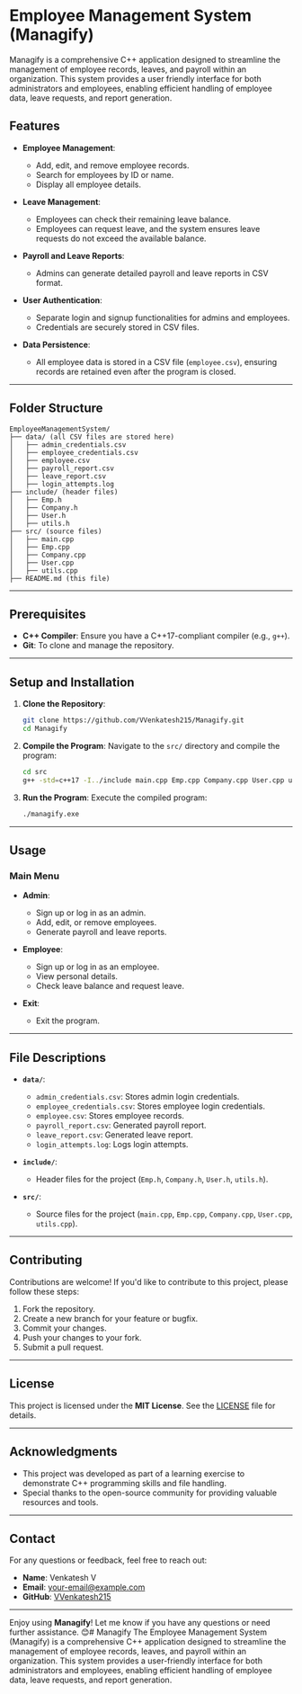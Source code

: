 # Employee Management System (Managify)

Managify is a comprehensive C++ application designed to streamline the management of employee records, leaves, and payroll within an organization. This system provides a user friendly interface for both administrators and employees, enabling efficient handling of employee data, leave requests, and report generation.

## Features

- **Employee Management**:
  - Add, edit, and remove employee records.
  - Search for employees by ID or name.
  - Display all employee details.

- **Leave Management**:
  - Employees can check their remaining leave balance.
  - Employees can request leave, and the system ensures leave requests do not exceed the available balance.

- **Payroll and Leave Reports**:
  - Admins can generate detailed payroll and leave reports in CSV format.

- **User Authentication**:
  - Separate login and signup functionalities for admins and employees.
  - Credentials are securely stored in CSV files.

- **Data Persistence**:
  - All employee data is stored in a CSV file (`employee.csv`), ensuring records are retained even after the program is closed.

---

## Folder Structure

```
EmployeeManagementSystem/
├── data/ (all CSV files are stored here)
│   ├── admin_credentials.csv
│   ├── employee_credentials.csv
│   ├── employee.csv
│   ├── payroll_report.csv
│   ├── leave_report.csv
│   ├── login_attempts.log
├── include/ (header files)
│   ├── Emp.h
│   ├── Company.h
│   ├── User.h
│   ├── utils.h
├── src/ (source files)
│   ├── main.cpp
│   ├── Emp.cpp
│   ├── Company.cpp
│   ├── User.cpp
│   ├── utils.cpp
├── README.md (this file)
```

---

## Prerequisites

- **C++ Compiler**: Ensure you have a C++17-compliant compiler (e.g., `g++`).
- **Git**: To clone and manage the repository.

---

## Setup and Installation

1. **Clone the Repository**:
   ```bash
   git clone https://github.com/VVenkatesh215/Managify.git
   cd Managify
   ```

2. **Compile the Program**:
   Navigate to the `src/` directory and compile the program:
   ```bash
   cd src
   g++ -std=c++17 -I../include main.cpp Emp.cpp Company.cpp User.cpp utils.cpp -o managify.exe
   ```

3. **Run the Program**:
   Execute the compiled program:
   ```bash
   ./managify.exe
   ```

---

## Usage

### Main Menu
- **Admin**:
  - Sign up or log in as an admin.
  - Add, edit, or remove employees.
  - Generate payroll and leave reports.

- **Employee**:
  - Sign up or log in as an employee.
  - View personal details.
  - Check leave balance and request leave.

- **Exit**:
  - Exit the program.

---

## File Descriptions

- **`data/`**:
  - `admin_credentials.csv`: Stores admin login credentials.
  - `employee_credentials.csv`: Stores employee login credentials.
  - `employee.csv`: Stores employee records.
  - `payroll_report.csv`: Generated payroll report.
  - `leave_report.csv`: Generated leave report.
  - `login_attempts.log`: Logs login attempts.

- **`include/`**:
  - Header files for the project (`Emp.h`, `Company.h`, `User.h`, `utils.h`).

- **`src/`**:
  - Source files for the project (`main.cpp`, `Emp.cpp`, `Company.cpp`, `User.cpp`, `utils.cpp`).

---

## Contributing

Contributions are welcome! If you'd like to contribute to this project, please follow these steps:

1. Fork the repository.
2. Create a new branch for your feature or bugfix.
3. Commit your changes.
4. Push your changes to your fork.
5. Submit a pull request.

---

## License

This project is licensed under the **MIT License**. See the [LICENSE](LICENSE) file for details.

---

## Acknowledgments

- This project was developed as part of a learning exercise to demonstrate C++ programming skills and file handling.
- Special thanks to the open-source community for providing valuable resources and tools.

---

## Contact

For any questions or feedback, feel free to reach out:

- **Name**: Venkatesh V
- **Email**: your-email@example.com
- **GitHub**: [VVenkatesh215](https://github.com/VVenkatesh215)

---

Enjoy using **Managify**! Let me know if you have any questions or need further assistance. 😊# Managify
The Employee Management System (Managify) is a comprehensive C++ application designed to streamline the management of employee records, leaves, and payroll within an organization. This system provides a user-friendly interface for both administrators and employees, enabling efficient handling of employee data, leave requests, and report generation.
